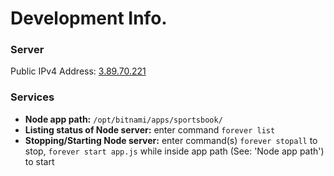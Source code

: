 # Development Info.

### Server
Public IPv4 Address: [3.89.70.221](http://3.89.70.221/)

### Services
* **Node app path:** ```/opt/bitnami/apps/sportsbook/```
* **Listing status of Node server:** enter command ```forever list```
* **Stopping/Starting Node server:** enter command(s) ```forever stopall``` to stop, ```forever start app.js``` while inside app path (See: 'Node app path') to start
